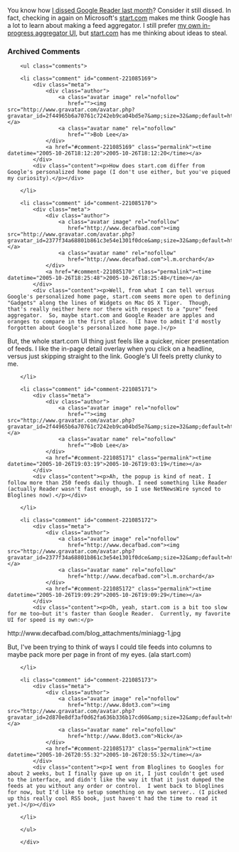 You know how [I dissed Google Reader last month][gr]?  Consider it still dissed.  In fact, checking in again on Microsoft's [start.com][start] makes me think Google has a lot to learn about making a feed aggregator.  I still prefer [my own in-progress aggregator UI][ui], but [start.com][start] has me thinking about ideas to steal.

[ui]: http://decafbad.com/blog/2005/10/05/feedspool-is-progressing-nicely
[start]: http://www.start.com
[gr]: http://decafbad.com/blog/2005/10/07/google-reader-big-blue-chunky-water-wings

<!-- tags: rss syndication atom feeds aggregators -->

<div id="comments" class="comments archived-comments">
            <h3>Archived Comments</h3>
            
        <ul class="comments">
            
        <li class="comment" id="comment-221085169">
            <div class="meta">
                <div class="author">
                    <a class="avatar image" rel="nofollow" 
                       href=""><img src="http://www.gravatar.com/avatar.php?gravatar_id=2f44965b6a70761c7242eb9ca04bd5e7&amp;size=32&amp;default=http://mediacdn.disqus.com/1320279820/images/noavatar32.png"/></a>
                    <a class="avatar name" rel="nofollow" 
                       href="">Bob Lee</a>
                </div>
                <a href="#comment-221085169" class="permalink"><time datetime="2005-10-26T18:12:20">2005-10-26T18:12:20</time></a>
            </div>
            <div class="content"><p>How does start.com differ from Google's personalized home page (I don't use either, but you've piqued my curiosity).</p></div>
            
        </li>
    
        <li class="comment" id="comment-221085170">
            <div class="meta">
                <div class="author">
                    <a class="avatar image" rel="nofollow" 
                       href="http://www.decafbad.com"><img src="http://www.gravatar.com/avatar.php?gravatar_id=2377f34a68801b861c3e54e1301f0dce&amp;size=32&amp;default=http://mediacdn.disqus.com/1320279820/images/noavatar32.png"/></a>
                    <a class="avatar name" rel="nofollow" 
                       href="http://www.decafbad.com">l.m.orchard</a>
                </div>
                <a href="#comment-221085170" class="permalink"><time datetime="2005-10-26T18:25:48">2005-10-26T18:25:48</time></a>
            </div>
            <div class="content"><p>Well, from what I can tell versus Google's personalized home page, start.com seems more open to defining "Gadgets" along the lines of Widgets on Mac OS X Tiger.  Though, that's really neither here nor there with respect to a "pure" feed aggregator.  So, maybe start.com and Google Reader are apples and oranges to compare in the first place.  (I have to admit I'd mostly forgotten about Google's personalized home page.)</p>

<p>But, the whole start.com UI thing just feels like a quicker, nicer presentation of feeds.  I like the in-page detail overlay when you click on a headline, versus just skipping straight to the link.  Google's UI feels pretty clunky to me.</p></div>
            
        </li>
    
        <li class="comment" id="comment-221085171">
            <div class="meta">
                <div class="author">
                    <a class="avatar image" rel="nofollow" 
                       href=""><img src="http://www.gravatar.com/avatar.php?gravatar_id=2f44965b6a70761c7242eb9ca04bd5e7&amp;size=32&amp;default=http://mediacdn.disqus.com/1320279820/images/noavatar32.png"/></a>
                    <a class="avatar name" rel="nofollow" 
                       href="">Bob Lee</a>
                </div>
                <a href="#comment-221085171" class="permalink"><time datetime="2005-10-26T19:03:19">2005-10-26T19:03:19</time></a>
            </div>
            <div class="content"><p>Ah, the popup is kind of neat. I follow more than 250 feeds daily though. I need something like Reader (actually Reader wasn't fast enough, so I use NetNewsWire synced to Bloglines now).</p></div>
            
        </li>
    
        <li class="comment" id="comment-221085172">
            <div class="meta">
                <div class="author">
                    <a class="avatar image" rel="nofollow" 
                       href="http://www.decafbad.com"><img src="http://www.gravatar.com/avatar.php?gravatar_id=2377f34a68801b861c3e54e1301f0dce&amp;size=32&amp;default=http://mediacdn.disqus.com/1320279820/images/noavatar32.png"/></a>
                    <a class="avatar name" rel="nofollow" 
                       href="http://www.decafbad.com">l.m.orchard</a>
                </div>
                <a href="#comment-221085172" class="permalink"><time datetime="2005-10-26T19:09:29">2005-10-26T19:09:29</time></a>
            </div>
            <div class="content"><p>Oh, yeah, start.com is a bit too slow for me too—but it's faster than Google Reader.  Currently, my favorite UI for speed is my own:</p>

<p>http://www.decafbad.com/blog_attachments/miniagg-1.jpg</p>

<p>But, I've been trying to think of ways I could tile feeds into columns to maybe pack more per page in front of my eyes.  (ala start.com)</p></div>
            
        </li>
    
        <li class="comment" id="comment-221085173">
            <div class="meta">
                <div class="author">
                    <a class="avatar image" rel="nofollow" 
                       href="http://www.8dot3.com"><img src="http://www.gravatar.com/avatar.php?gravatar_id=2d870e8df3af0d62fa636b336b17cd60&amp;size=32&amp;default=http://mediacdn.disqus.com/1320279820/images/noavatar32.png"/></a>
                    <a class="avatar name" rel="nofollow" 
                       href="http://www.8dot3.com">Nick</a>
                </div>
                <a href="#comment-221085173" class="permalink"><time datetime="2005-10-26T20:55:32">2005-10-26T20:55:32</time></a>
            </div>
            <div class="content"><p>I went from Bloglines to Googles for about 2 weeks, but I finally gave up on it, I just couldn't get used to the interface, and didn't like the way it that it just dumped the feeds at you without any order or control.  I went back to bloglines for now, but I'd like to setup something on my own server.. (I picked up this really cool RSS book, just haven't had the time to read it yet.)</p></div>
            
        </li>
    
        </ul>
    
        </div>
    